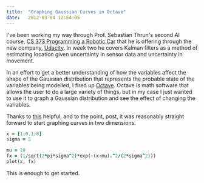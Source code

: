 ```yaml
---
title:  "Graphing Gaussian Curves in Octave"
date:   2012-03-04 12:54:05
---
```


I've been working my way through Prof. Sebastian Thrun's second AI course, [CS
373 Programming a Robotic
Car](https://www.udacity.com/course/artificial-intelligence-for-robotics--cs373)
that he is offering through the new company,
[Udacity](https://www.udacity.com). In week two he covers Kalman filters as a
method of estimating location given uncertainty in sensor data and uncertainty
in movement.

In an effort to get a better understanding of how the variables affect the
shape of the Gaussian distribution that represents the probable state of the
variables being modelled, I fired up
[Octave](http://www.gnu.org/software/octave/). Octave is math software that
allows the user to do a large variety of things, but in my case I just wanted
to use it to graph a Gaussian distribution and see the effect of changing the
variables.

Thanks to
[this](http://zahidirfan.blogspot.com/2010/08/learning-probability-via-octave.html)
helpful, and to the point, post, it was reasonably straight forward to start
graphing curves in two dimensions.

```ruby
x = [1:0.1:6]
sigma = 5

mu = 10
fx = (1/sqrt(2*pi*sigma^2)*exp(-(x-mu).^2/(2*sigma^2)))
plot(x, fx)
```

This is enough to get started.

